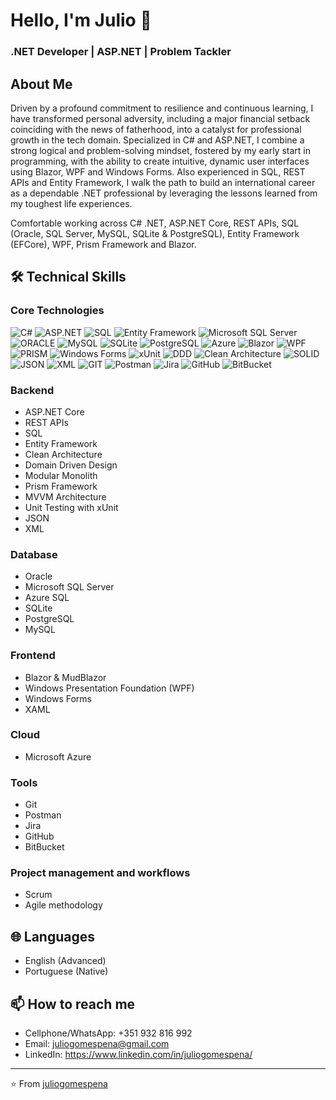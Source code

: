# Hello, I'm Julio 👋
### .NET Developer | ASP.NET | Problem Tackler

## About Me
Driven by a profound commitment to resilience and continuous learning, I have transformed personal adversity, including a major financial setback coinciding with the news of fatherhood, into a catalyst for professional growth in the tech domain. Specialized in C# and ASP.NET, I combine a strong logical and problem-solving mindset, fostered by my early start in programming, with the ability to create intuitive, dynamic user interfaces using Blazor, WPF and Windows Forms. Also experienced in SQL, REST APIs and Entity Framework, I walk the path to build an international career as a dependable .NET professional by leveraging the lessons learned from my toughest life experiences.

Comfortable working across C# .NET, ASP.NET Core, REST APIs, SQL (Oracle, SQL Server, MySQL, SQLite & PostgreSQL), Entity Framework (EFCore), WPF, Prism Framework and Blazor.

## 🛠️ Technical Skills

### Core Technologies
![C#](https://custom-icon-badges.demolab.com/badge/C%23%20.NET-%23239120.svg?logo=cshrp&logoColor=white)
![ASP.NET](https://img.shields.io/badge/ASP.NET%20Core-512BD4?logo=dotnet&logoColor=fff)
![SQL](https://custom-icon-badges.demolab.com/badge/SQL-DD0000?logo=sqlang&logoColor=fff)
![Entity Framework](https://img.shields.io/badge/Entity%20Framework-0F1689?logo=dotnet&logoColor=fff)
![Microsoft SQL Server](https://custom-icon-badges.demolab.com/badge/Microsoft%20SQL%20Server-CC2927?logo=mssqlserver-white&logoColor=white)
![ORACLE](https://custom-icon-badges.demolab.com/badge/Oracle-F80000?logo=oracle&logoColor=fff)
![MySQL](https://img.shields.io/badge/MySQL-4479A1?logo=mysql&logoColor=fff)
![SQLite](https://img.shields.io/badge/SQLite-%2307405e.svg?logo=sqlite&logoColor=white)
![PostgreSQL](https://img.shields.io/badge/Postgres-%23316192.svg?logo=postgresql&logoColor=white)
![Azure](https://custom-icon-badges.demolab.com/badge/Microsoft%20Azure-0089D6?logo=msazure&logoColor=white)
![Blazor](https://img.shields.io/badge/Blazor-512BD4?logo=blazor&logoColor=fff)
![WPF](https://img.shields.io/badge/WPF-5A0EF8?logo=dotnet&logoColor=fff)
![PRISM](https://img.shields.io/badge/Prism-2D3748?logo=dotnet&logoColor=white)
![Windows Forms](https://img.shields.io/badge/WinForms-57A143?logo=dotnet&logoColor=fff)
![xUnit](https://img.shields.io/badge/xUnit-01A4FF?logo=dotnet&logoColor=fff)
![DDD](https://img.shields.io/badge/DDD-F15A24?logo=DDD&logoColor=fff)
![Clean Architecture](https://img.shields.io/badge/Clean%20Architecture-E50914?logo=CleanArchitecture&logoColor=white)
![SOLID](https://img.shields.io/badge/SOLID-241F31?logo=solidd&logoColor=fff)
![JSON](https://img.shields.io/badge/JSON-000?logo=json&logoColor=fff)
![XML](https://img.shields.io/badge/XML-767C52?logo=xml&logoColor=fff)
![GIT](https://img.shields.io/badge/Git-F05032?logo=git&logoColor=fff)
![Postman](https://img.shields.io/badge/Postman-FF6C37?logo=postman&logoColor=white)
![Jira](https://img.shields.io/badge/Jira-0052CC?logo=jira&logoColor=fff)
![GitHub](https://img.shields.io/badge/GitHub-000?logo=githubcopilot&logoColor=fff)
![BitBucket](https://img.shields.io/badge/Bitbucket-0052CC?logo=bitbucket&logoColor=white)

### Backend
- ASP.NET Core
- REST APIs
- SQL
- Entity Framework
- Clean Architecture
- Domain Driven Design
- Modular Monolith
- Prism Framework
- MVVM Architecture
- Unit Testing with xUnit
- JSON
- XML

### Database
- Oracle
- Microsoft SQL Server
- Azure SQL
- SQLite
- PostgreSQL
- MySQL

### Frontend
- Blazor & MudBlazor
- Windows Presentation Foundation (WPF)
- Windows Forms
- XAML

### Cloud
- Microsoft Azure

### Tools
- Git
- Postman
- Jira
- GitHub
- BitBucket

### Project management and workflows
- Scrum
- Agile methodology

## 🌐 Languages
- English (Advanced)
- Portuguese (Native)

## 📫 How to reach me
- Cellphone/WhatsApp: +351 932 816 992
- Email: juliogomespena@gmail.com
- LinkedIn: https://www.linkedin.com/in/juliogomespena/

---
⭐️ From [juliogomespena](https://github.com/juliogomespena)
